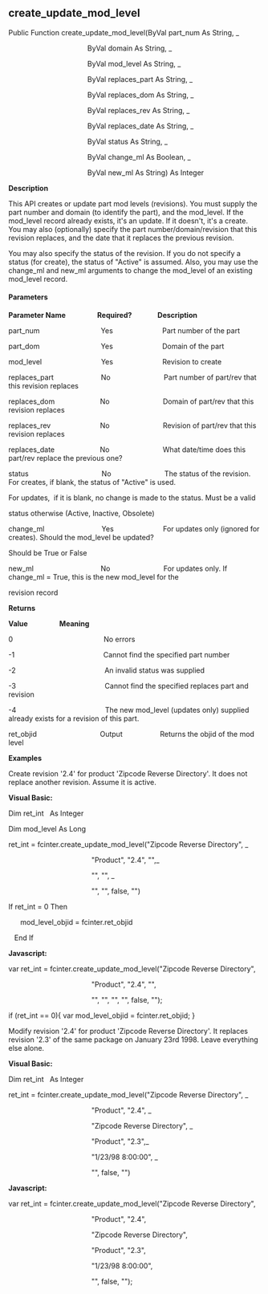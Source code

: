 create_update_mod_level
-------------------------

Public Function create_update_mod_level(ByVal part_num As String, _

                                        ByVal domain As String, _

                                        ByVal mod_level As String, _

                                        ByVal replaces_part As String, _

                                        ByVal replaces_dom As String, _

                                        ByVal replaces_rev As String, _

                                        ByVal replaces_date As String, _

                                        ByVal status As String, _

                                        ByVal change_ml As Boolean, _

                                        ByVal new_ml As String) As Integer

**Description**

This API creates or update part mod levels (revisions). You must supply the part number and domain (to identify the part), and the mod_level. If the mod_level record already exists, it's an update. If it doesn't, it's a create. You may also (optionally) specify the part number/domain/revision that this revision replaces, and the date that it replaces the previous revision.

You may also specify the status of the revision. If you do not specify a status (for create), the status of "Active" is assumed. Also, you may use the change_ml and new_ml arguments to change the mod_level of an existing mod_level record.

#### Parameters
**Parameter Name**                **Required?**             **Description**

part_num                               Yes                         Part number of the part

part_dom                               Yes                         Domain of the part

mod_level                              Yes                         Revision to create

replaces_part                        No                           Part number of part/rev that this revision replaces

replaces_dom                       No                           Domain of part/rev that this revision replaces

replaces_rev                         No                           Revision of part/rev that this revision replaces

replaces_date                       No                           What date/time does this part/rev replace the previous one?

status                                     No                           The status of the revision. For creates, if blank, the status of "Active" is used.

For updates,  if it is blank, no change is made to the status. Must be a valid

status otherwise (Active, Inactive, Obsolete)

change_ml                             Yes                         For updates only (ignored for creates). Should the mod_level be updated?

Should be True or False

new_ml                                  No                           For updates only. If change_ml = True, this is the new mod_level for the

revision record

**Returns**

**Value**                **Meaning**

0                                              No errors

-1                                             Cannot find the specified part number

-2                                             An invalid status was supplied

-3                                             Cannot find the specified replaces part and revision

-4                                             The new mod_level (updates only) supplied already exists for a revision of this part.

ret_objid                                Output                   Returns the objid of the mod level

**Examples**

 Create revision '2.4' for product 'Zipcode Reverse Directory'. It does not replace another revision. Assume it is active.

**Visual Basic:**

Dim ret_int   As Integer

Dim mod_level As Long

ret_int = fcinter.create_update_mod_level("Zipcode Reverse Directory", _

                                          "Product", "2.4", "",_

                                          "", "", _

                                          "", "", false, "")

 If ret_int = 0 Then

      mod_level_objid = fcinter.ret_objid

   End If

**Javascript:**

var ret_int = fcinter.create_update_mod_level("Zipcode Reverse Directory",

                                          "Product", "2.4", "",

                                          "", "", "", "", false, "");

 if (ret_int == 0){ var mod_level_objid = fcinter.ret_objid; }

 Modify revision '2.4' for product 'Zipcode Reverse Directory'. It replaces revision '2.3' of the same package on January 23rd 1998\. Leave everything else alone.

**Visual Basic:**

Dim ret_int   As Integer

ret_int = fcinter.create_update_mod_level("Zipcode Reverse Directory", _

                                          "Product", "2.4", _

                                          "Zipcode Reverse Directory", _

                                          "Product", "2.3",_

                                          "1/23/98 8:00:00", _

                                          "", false, "")

**Javascript:**

var ret_int = fcinter.create_update_mod_level("Zipcode Reverse Directory",

                                          "Product", "2.4",

                                          "Zipcode Reverse Directory",

                                          "Product", "2.3",

                                          "1/23/98 8:00:00",

                                          "", false, "");